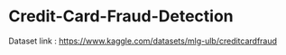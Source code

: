 # Credit-Card-Fraud-Detection
Dataset link : https://www.kaggle.com/datasets/mlg-ulb/creditcardfraud
